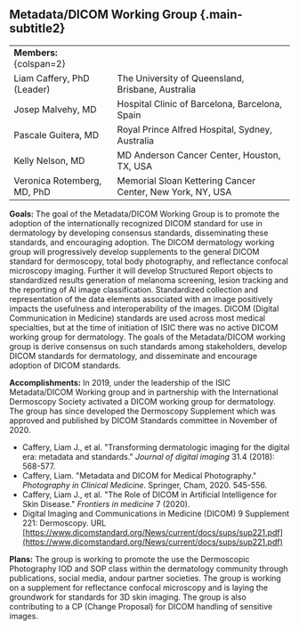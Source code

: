 ## Metadata/DICOM Working Group {.main-subtitle2}

| | |
| - | - |
| **Members:** {colspan=2} | |
| Liam Caffery, PhD (Leader) | The University of Queensland, Brisbane, Australia |
| Josep Malvehy, MD | Hospital Clinic of Barcelona, Barcelona, Spain |
| Pascale Guitera, MD | Royal Prince Alfred Hospital, Sydney, Australia |
| Kelly Nelson, MD | MD Anderson Cancer Center, Houston, TX, USA |
| Veronica Rotemberg, MD, PhD | Memorial Sloan Kettering Cancer Center, New York, NY, USA |

**Goals:**  The goal of the Metadata/DICOM Working Group is to promote the adoption of the internationally recognized DICOM standard for use in dermatology by developing consensus standards, disseminating these standards, and encouraging adoption. The DICOM dermatology working group will progressively develop supplements to the general DICOM standard for dermoscopy, total body photography, and reflectance confocal microscopy imaging. Further it will develop Structured Report objects to standardized results generation of melanoma screening, lesion tracking and the reporting of AI image classification. Standardized collection and representation of the data elements associated with an image positively impacts the usefulness and interoperability of the images. DICOM (Digital Communication in Medicine) standards are used across most medical specialties, but at the time of initiation of ISIC there was no active DICOM working group for dermatology. The goals of the Metadata/DICOM working group is derive consensus on such standards among stakeholders, develop DICOM standards for dermatology, and disseminate and encourage adoption of DICOM 
standards. 

**Accomplishments:** In 2019, under the leadership of the ISIC Metadata/DICOM Working group and in partnership with the International Dermoscopy Society activated a DICOM working group for dermatology. The group has since developed the Dermoscopy Supplement which was approved and published by DICOM Standards committee in November of 2020.

* Caffery, Liam J., et al. "Transforming dermatologic imaging for the digital era: metadata and standards." *Journal of digital imaging* 31.4 (2018): 568-577.  
* Caffery, Liam. "Metadata and DICOM for Medical Photography." *Photography in Clinical Medicine*. Springer, Cham, 2020. 545-556.  
* Caffery, Liam J., et al. "The Role of DICOM in Artificial Intelligence for Skin Disease." *Frontiers in medicine* 7 (2020).  
* Digital Imaging and Communications in Medicine (DICOM) 9 Supplement 221: Dermoscopy. URL [https://www.dicomstandard.org/News/current/docs/sups/sup221.pdf](https://www.dicomstandard.org/News/current/docs/sups/sup221.pdf)  

**Plans:** The group is working to promote the use the Dermoscopic Photography IOD and SOP class within the dermatology community through publications, social media, andour partner societies.  The group is working on a supplement for reflectance confocal microscopy and is laying the groundwork for standards for 3D skin imaging. The group is also contributing to a CP (Change Proposal) for DICOM handling of sensitive images.

